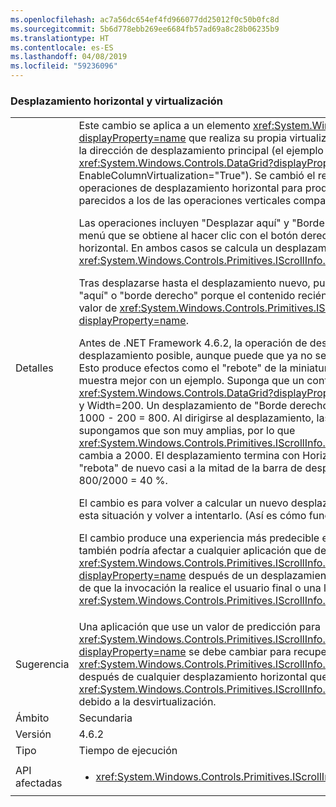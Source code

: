 ```yaml
---
ms.openlocfilehash: ac7a56dc654ef4fd966077dd25012f0c50b0fc8d
ms.sourcegitcommit: 5b6d778ebb269ee6684fb57ad69a8c28b06235b9
ms.translationtype: HT
ms.contentlocale: es-ES
ms.lasthandoff: 04/08/2019
ms.locfileid: "59236096"
---
```

### <a name="horizontal-scrolling-and-virtualization"></a>Desplazamiento horizontal y virtualización

|   |   |
|---|---|
|Detalles|Este cambio se aplica a un elemento <xref:System.Windows.Controls.ItemsControl?displayProperty=name> que realiza su propia virtualización en la dirección ortogonal hacia la dirección de desplazamiento principal (el ejemplo principal es <xref:System.Windows.Controls.DataGrid?displayProperty=name> con EnableColumnVirtualization=&quot;True&quot;).  Se cambió el resultado de determinadas operaciones de desplazamiento horizontal para producir resultados más intuitivos y más parecidos a los de las operaciones verticales comparables.<p/>Las operaciones incluyen &quot;Desplazar aquí&quot; y &quot;Borde derecho&quot;, para usar los nombres del menú que se obtiene al hacer clic con el botón derecho en una barra de desplazamiento horizontal.  En ambos casos se calcula un desplazamiento posible y se llama a <xref:System.Windows.Controls.Primitives.IScrollInfo.SetHorizontalOffset(System.Double)>.<p/>Tras desplazarse hasta el desplazamiento nuevo, puede haber cambiado la definición de &quot;aquí&quot; o &quot;borde derecho&quot; porque el contenido recién desvirtualizado haya cambiado el valor de <xref:System.Windows.Controls.Primitives.IScrollInfo.ExtentWidth?displayProperty=name>.<p/>Antes de .NET Framework 4.6.2, la operación de desplazamiento simplemente usa el desplazamiento posible, aunque puede que ya no sea &quot;aquí&quot; o en el &quot;borde derecho&quot;.  Esto produce efectos como el &quot;rebote&quot; de la miniatura de desplazamiento, que se muestra mejor con un ejemplo. Suponga que un control <xref:System.Windows.Controls.DataGrid?displayProperty=name> tiene ExtentWidth=1000 y Width=200.  Un desplazamiento de &quot;Borde derecho&quot; usa el desplazamiento posible de 1000 - 200 = 800.  Al dirigirse al desplazamiento, las columnas nuevas se desvirtualizan; supongamos que son muy amplias, por lo que <xref:System.Windows.Controls.Primitives.IScrollInfo.ExtentWidth?displayProperty=name> cambia a 2000.  El desplazamiento termina con HorizontalOffset=800, y la miniatura &quot;rebota&quot; de nuevo casi a la mitad de la barra de desplazamiento; precisamente a 800/2000 = 40 %.<p/>El cambio es para volver a calcular un nuevo desplazamiento posible cuando se produce esta situación y volver a intentarlo. (Así es cómo funciona ya el desplazamiento vertical). <p/>El cambio produce una experiencia más predecible e intuitiva para el usuario final, pero también podría afectar a cualquier aplicación que dependa del valor exacto de <xref:System.Windows.Controls.Primitives.IScrollInfo.HorizontalOffset?displayProperty=name> después de un desplazamiento horizontal, independientemente de que la invocación la realice el usuario final o una llamada explícita a <xref:System.Windows.Controls.Primitives.IScrollInfo.SetHorizontalOffset(System.Double)>.|
|Sugerencia|Una aplicación que use un valor de predicción para <xref:System.Windows.Controls.Primitives.IScrollInfo.HorizontalOffset?displayProperty=name> se debe cambiar para recuperar el valor real (y el valor de <xref:System.Windows.Controls.Primitives.IScrollInfo.ExtentWidth?displayProperty=name>) después de cualquier desplazamiento horizontal que pudiera cambiar <xref:System.Windows.Controls.Primitives.IScrollInfo.ExtentWidth?displayProperty=name> debido a la desvirtualización.|
|Ámbito|Secundaria|
|Versión|4.6.2|
|Tipo|Tiempo de ejecución|
|API afectadas|<ul><li><xref:System.Windows.Controls.Primitives.IScrollInfo?displayProperty=nameWithType></li></ul>|

